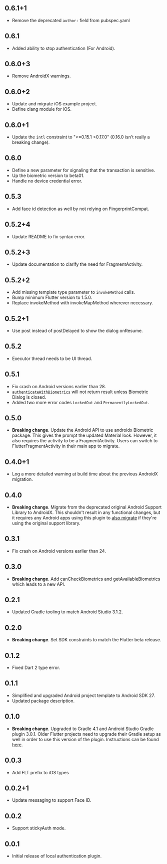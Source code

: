 ## 0.6.1+1

* Remove the deprecated `author:` field from pubspec.yaml

## 0.6.1

* Added ability to stop authentication (For Android).

## 0.6.0+3

* Remove AndroidX warnings.

## 0.6.0+2

* Update and migrate iOS example project.
* Define clang module for iOS.

## 0.6.0+1

* Update the `intl` constraint to ">=0.15.1 <0.17.0" (0.16.0 isn't really a breaking change).

## 0.6.0

* Define a new parameter for signaling that the transaction is sensitive.
* Up the biometric version to beta01.
* Handle no device credential error.

## 0.5.3

* Add face id detection as well by not relying on FingerprintCompat.

## 0.5.2+4

* Update README to fix syntax error.

## 0.5.2+3

* Update documentation to clarify the need for FragmentActivity.

## 0.5.2+2

* Add missing template type parameter to `invokeMethod` calls.
* Bump minimum Flutter version to 1.5.0.
* Replace invokeMethod with invokeMapMethod wherever necessary.

## 0.5.2+1
* Use post instead of postDelayed to show the dialog onResume.

## 0.5.2
* Executor thread needs to be UI thread.

## 0.5.1
* Fix crash on Android versions earlier than 28.
* [`authenticateWithBiometrics`](https://pub.dev/documentation/local_auth/latest/local_auth/LocalAuthentication/authenticateWithBiometrics.html) will not return result unless Biometric Dialog is closed.
* Added two more error codes `LockedOut` and `PermanentlyLockedOut`.

## 0.5.0
 * **Breaking change**. Update the Android API to use androidx Biometric package. This gives
   the prompt the updated Material look. However, it also requires the activity to be a
   FragmentActivity. Users can switch to FlutterFragmentActivity in their main app to migrate.

## 0.4.0+1

* Log a more detailed warning at build time about the previous AndroidX
  migration.

## 0.4.0

* **Breaking change**. Migrate from the deprecated original Android Support
  Library to AndroidX. This shouldn't result in any functional changes, but it
  requires any Android apps using this plugin to [also
  migrate](https://developer.android.com/jetpack/androidx/migrate) if they're
  using the original support library.

## 0.3.1
* Fix crash on Android versions earlier than 24.

## 0.3.0

* **Breaking change**. Add canCheckBiometrics and getAvailableBiometrics which leads to a new API.

## 0.2.1

* Updated Gradle tooling to match Android Studio 3.1.2.

## 0.2.0

* **Breaking change**. Set SDK constraints to match the Flutter beta release.

## 0.1.2

* Fixed Dart 2 type error.

## 0.1.1

* Simplified and upgraded Android project template to Android SDK 27.
* Updated package description.

## 0.1.0

* **Breaking change**. Upgraded to Gradle 4.1 and Android Studio Gradle plugin
  3.0.1. Older Flutter projects need to upgrade their Gradle setup as well in
  order to use this version of the plugin. Instructions can be found
  [here](https://github.com/flutter/flutter/wiki/Updating-Flutter-projects-to-Gradle-4.1-and-Android-Studio-Gradle-plugin-3.0.1).

## 0.0.3

* Add FLT prefix to iOS types

## 0.0.2+1

* Update messaging to support Face ID.

## 0.0.2

* Support stickyAuth mode.

## 0.0.1

* Initial release of local authentication plugin.
